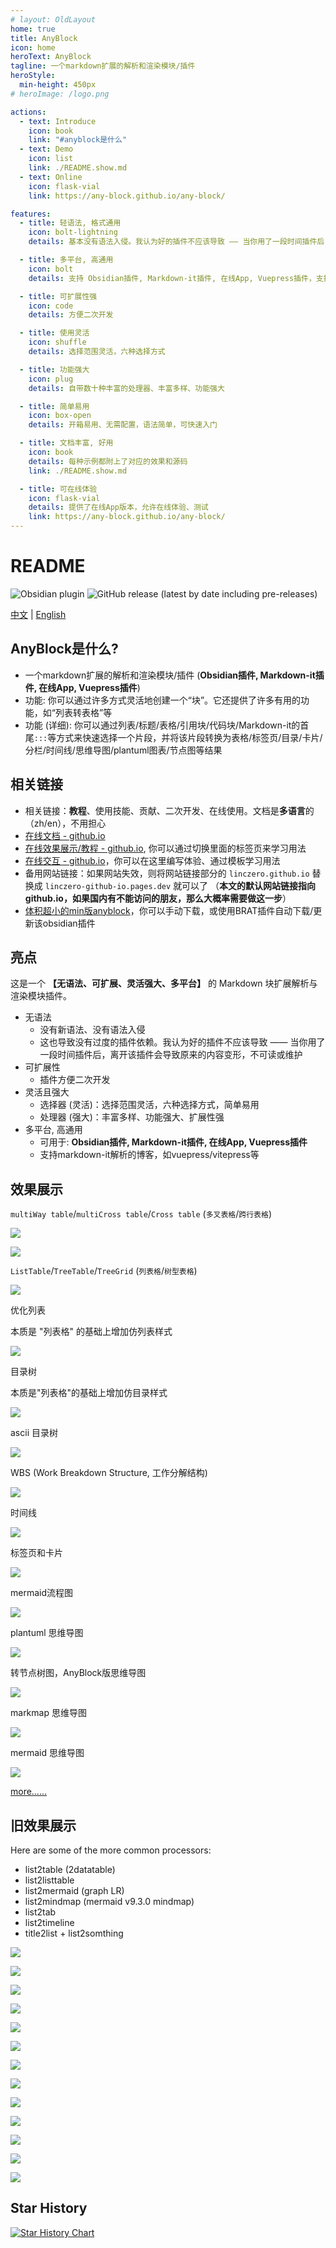 ```yaml
---
# layout: OldLayout
home: true
title: AnyBlock
icon: home
heroText: AnyBlock
tagline: 一个markdown扩展的解析和渲染模块/插件
heroStyle:
  min-height: 450px
# heroImage: /logo.png

actions:
  - text: Introduce
    icon: book
    link: "#anyblock是什么"
  - text: Demo
    icon: list
    link: ./README.show.md  
  - text: Online
    icon: flask-vial
    link: https://any-block.github.io/any-block/

features:
  - title: 轻语法, 格式通用
    icon: bolt-lightning
    details: 基本没有语法入侵。我认为好的插件不应该导致 —— 当你用了一段时间插件后，离开该插件会导致原来的内容变形，不可读或维护

  - title: 多平台, 高通用
    icon: bolt
    details: 支持 Obsidian插件, Markdown-it插件, 在线App, Vuepress插件，支持markdown-it解析的博客

  - title: 可扩展性强
    icon: code
    details: 方便二次开发

  - title: 使用灵活
    icon: shuffle
    details: 选择范围灵活，六种选择方式

  - title: 功能强大
    icon: plug
    details: 自带数十种丰富的处理器、丰富多样、功能强大

  - title: 简单易用
    icon: box-open
    details: 开箱易用、无需配置，语法简单，可快速入门

  - title: 文档丰富, 好用
    icon: book
    details: 每种示例都附上了对应的效果和源码
    link: ./README.show.md

  - title: 可在线体验
    icon: flask-vial
    details: 提供了在线App版本，允许在线体验、测试
    link: https://any-block.github.io/any-block/
---
```


# README

![Obsidian plugin](https://img.shields.io/endpoint?url=https%3A%2F%2Fscambier.xyz%2Fobsidian-endpoints%2Fany-block.json) ![GitHub release (latest by date including pre-releases)](https://img.shields.io/github/v/release/LincZero/obsidian-any-block)

[中文](./README.zh.md) | [English](./README.md)

## AnyBlock是什么?

- 一个markdown扩展的解析和渲染模块/插件 (**Obsidian插件, Markdown-it插件, 在线App, Vuepress插件**)
- 功能: 你可以通过许多方式灵活地创建一个“块”。它还提供了许多有用的功能，如“列表转表格”等
- 功能 (详细): 你可以通过列表/标题/表格/引用块/代码块/Markdown-it的首尾`:::`等方式来快速选择一个片段，并将该片段转换为表格/标签页/目录/卡片/分栏/时间线/思维导图/plantuml图表/节点图等结果

## 相关链接

- 相关链接：**教程**、使用技能、贡献、二次开发、在线使用。文档是**多语言**的（zh/en），不用担心
- [在线文档 - github.io](./)
- [在线效果展示/教程 - github.io](./README.show.md), 你可以通过切换里面的标签页来学习用法
- [在线交互 - github.io](https://any-block.github.io/any-block/)，你可以在这里编写体验、通过模板学习用法
- 备用网站链接：如果网站失效，则将网站链接部分的 `linczero.github.io` 替换成 `linczero-github-io.pages.dev` 就可以了
	  （**本文的默认网站链接指向 github.io，如果国内有不能访问的朋友，那么大概率需要做这一步**）
- [体积超小的min版anyblock](https://github.com/any-block/obsidian-any-block-min)，你可以手动下载，或使用BRAT插件自动下载/更新该obsidian插件

## 亮点

这是一个 **【无语法、可扩展、灵活强大、多平台】** 的 Markdown 块扩展解析与渲染模块插件。

- 无语法
    - 没有新语法、没有语法入侵
	- 这也导致没有过度的插件依赖。我认为好的插件不应该导致 —— 当你用了一段时间插件后，离开该插件会导致原来的内容变形，不可读或维护
- 可扩展性
    - 插件方便二次开发
- 灵活且强大
    - 选择器 (灵活)：选择范围灵活，六种选择方式，简单易用
	- 处理器 (强大)：丰富多样、功能强大、扩展性强
- 多平台, 高通用
    - 可用于: **Obsidian插件, Markdown-it插件, 在线App, Vuepress插件**
	- 支持markdown-it解析的博客，如vuepress/vitepress等

## 效果展示

`multiWay table`/`multiCross table`/`Cross table` (`多叉表格`/`跨行表格`)

![](./assets/Pasted%20image%2020240808202548.png)

![](./assets/Pasted%20image%2020240808203055.png)

`ListTable`/`TreeTable`/`TreeGrid` (`列表格`/`树型表格`)

![](./assets/Pasted%20image%2020240808203143.png)

优化列表

本质是 "列表格" 的基础上增加仿列表样式

![](./assets/listtable_likelist.png)

目录树

本质是"列表格"的基础上增加仿目录样式

![](./assets/Pasted%20image%2020240808203216.png)

ascii 目录树

![](./assets/Pasted%20image%2020240808203232.png)

WBS (Work Breakdown Structure, 工作分解结构)

![](./assets/Pasted%20image%2020240808203252.png)

时间线

![](./assets/Pasted%20image%2020240808203455.png)

标签页和卡片

![](./assets/tag%20and%20card.png)

mermaid流程图

![](./assets/Pasted%20image%2020240808203517.png)

plantuml 思维导图

![](./assets/Pasted%20image%2020240808203534.png)

转节点树图，AnyBlock版思维导图

![](./assets/list2node.png)

markmap 思维导图

![](./assets/Pasted%20image%2020240808203605.png)

mermaid 思维导图

![](./assets/Pasted%20image%2020240808203621.png)

[more……](https://linczero.github.io/MdNote_Public/%E4%BA%A7%E5%93%81%E6%96%87%E6%A1%A3/AnyBlock/)

## 旧效果展示

Here are some of the more common processors:
- list2table  (2datatable)
- list2listtable
- list2mermaid  (graph LR)
- list2mindmap  (mermaid v9.3.0 mindmap)
- list2tab
- list2timeline
- title2list + list2somthing

![](./assets/list2table.png)

![](./assets/list2tableT.png)

![](./assets/list2lt.gif)
 
![](./assets/list2tab.gif)
 
![](./assets/list2mermaid.png)

![](./assets/list2mindmap.png)

![](./assets/titleSelector.png)

![](./assets/addTitle.png)

![](./assets/scroll.gif)
 
![](./assets/overfold.png)

![](./assets/flod.gif)

![](./assets/heimu.gif)

![](./assets/userProcessor.png)

## Star History

[![Star History Chart](https://api.star-history.com/svg?repos=any-block/any-block&type=Date)](https://www.star-history.com/#any-block/any-block&Date)
